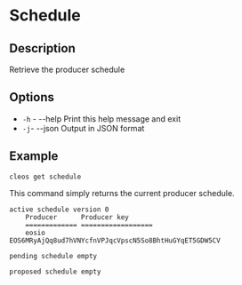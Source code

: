 # Schedule
## Description

Retrieve the producer schedule

## Options

* `-h` - --help Print this help message and exit
* `-j`- --json Output in JSON format

## Example

    cleos get schedule

This command simply returns the current producer schedule.

```
active schedule version 0
    Producer      Producer key
    ============= ==================
    eosio         EOS6MRyAjQq8ud7hVNYcfnVPJqcVpscN5So8BhtHuGYqET5GDW5CV

pending schedule empty

proposed schedule empty
```